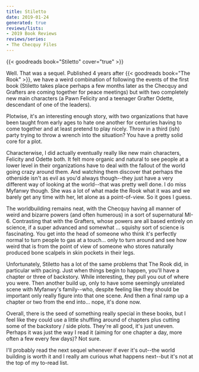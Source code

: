 ```yaml
---
title: Stiletto
date: 2019-01-24
generated: true
reviews/lists:
- 2019 Book Reviews
reviews/series:
- The Checquy Files
---
```

{{< goodreads book="Stiletto" cover="true" >}}

Well. That was a sequel. Published 4 years after {{< goodreads book="The Rook" >}}, we have a weird combination of following the events of the first book (Stiletto takes place perhaps a few months later as the Checquy and Grafters are coming together for peace meetings) but with two completely new main characters (a Pawn Felicity and a teenager Grafter Odette, descendant of one of the leaders).  

Plotwise, it's an interesting enough story, with two organizations that have been taught from early ages to hate one another for centuries having to come together and at least pretend to play nicely. Throw in a third (ish) party trying to throw a wrench into the situation? You have a pretty solid core for a plot.  

<!--more-->

Characterwise, I did actually eventually really like new main characters, Felicity and Odette both. It felt more organic and natural to see people at a lower level in their organizations have to deal with the fallout of the world going crazy around them. And watching them discover that perhaps the otherside isn't as evil as you'd always though--they just have a very different way of looking at the world--that was pretty well done. I do miss Myfanwy though. She was a lot of what made the Rook what it was and we barely get any time with her, let alone as a point-of-view. So it goes I guess.  

The worldbuilding remains neat, with the Checquy having all manner of weird and bizarre powers (and often humerous) in a sort of supernatural MI-6. Contrasting that with the Grafters, whose powers are all based entirely on science, if a super advanced and somewhat ... squishy sort of science is fascinating. You get into the head of someone who think it's perfectly normal to turn people to gas at a touch... only to turn around and see how weird that is from the point of view of someone who stores naturally produced bone scalpels in skin pockets in their legs.  

Unfortunately, Stiletto has a lot of the same problems that The Rook did, in particular with pacing. Just when things begin to happen, you'll have a chapter or three of backstory. While interesting, they pull you out of where you were. Then another build up, only to have some seemingly unrelated scene with Myfanwy's family--who, despite feeling like they should be important only really figure into that one scene. And then a final ramp up a chapter or two from the end into... nope, it's done now.  

Overall, there is the seed of something really special in these books, but I feel like they could use a little shuffling around of chapters plus cutting some of the backstory / side plots. They're all good, it's just uneven. Perhaps it was just the way I read it (aiming for one chapter a day, more often a few every few days)? Not sure.  

I'll probably read the next sequel whenever if ever it's out--the world building is worth it and I really am curious what happens next--but it's not at the top of my to-read list.


